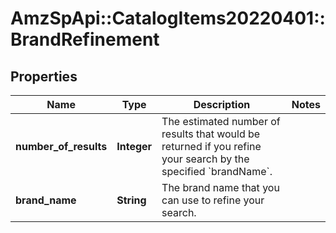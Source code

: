 # AmzSpApi::CatalogItems20220401::BrandRefinement

## Properties
Name | Type | Description | Notes
------------ | ------------- | ------------- | -------------
**number_of_results** | **Integer** | The estimated number of results that would be returned if you refine your search by the specified &#x60;brandName&#x60;. | 
**brand_name** | **String** | The brand name that you can use to refine your search. | 

